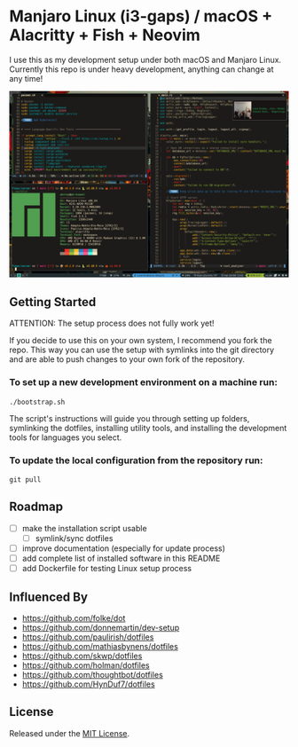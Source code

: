 # Manjaro Linux (i3-gaps) / macOS + Alacritty + Fish + Neovim

I use this as my development setup under both macOS and Manjaro Linux.
Currently this repo is under heavy development, anything can change at any time!

![](screenshot.png)

## Getting Started

ATTENTION: The setup process does not fully work yet!

If you decide to use this on your own system, I recommend you fork the repo.
This way you can use the setup with symlinks into the git directory
and are able to push changes to your own fork of the repository.

### To set up a new development environment on a machine run:

```shell
./bootstrap.sh
```

The script's instructions will guide you through setting up folders, symlinking the dotfiles,
installing utility tools, and installing the development tools for languages you select.

### To update the local configuration from the repository run:

```shell
git pull
```

## Roadmap

- [ ] make the installation script usable
	- [ ] symlink/sync dotfiles
- [ ] improve documentation (especially for update process)
- [ ] add complete list of installed software in this README
- [ ] add Dockerfile for testing Linux setup process

## Influenced By

- https://github.com/folke/dot
- https://github.com/donnemartin/dev-setup
- https://github.com/paulirish/dotfiles
- https://github.com/mathiasbynens/dotfiles
- https://github.com/skwp/dotfiles
- https://github.com/holman/dotfiles
- https://github.com/thoughtbot/dotfiles
- https://github.com/HynDuf7/dotfiles

## License

Released under the [MIT License](LICENSE).
